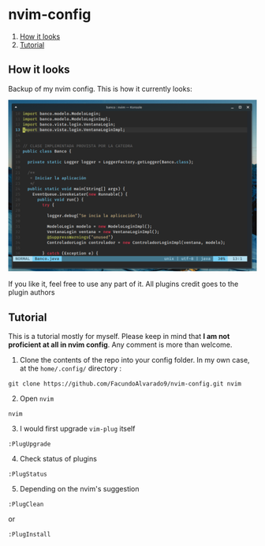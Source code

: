 # nvim-config

1. [How it looks](#how-it-looks)
2. [Tutorial](#tutorial)

## How it looks

Backup of my nvim config. This is how it currently looks:

![looks](https://github.com/FacundoAlvarado9/nvim-config/blob/master/looks.png?raw=true)

If you like it, feel free to use any part of it. All plugins credit goes to the plugin authors

## Tutorial
This is a tutorial mostly for myself. Please keep in mind that <b>I am not proficient at all in nvim config</b>. Any comment is more than welcome.

1. Clone the contents of the repo into your config folder. In my own case, at the `home/.config/` directory :
```
git clone https://github.com/FacundoAlvarado9/nvim-config.git nvim
```

2. Open `nvim`
```
nvim
```

3. I would first upgrade `vim-plug` itself
```
:PlugUpgrade
```

4. Check status of plugins
```
:PlugStatus
```

5. Depending on the nvim's suggestion
```
:PlugClean
```
or
```
:PlugInstall
```
